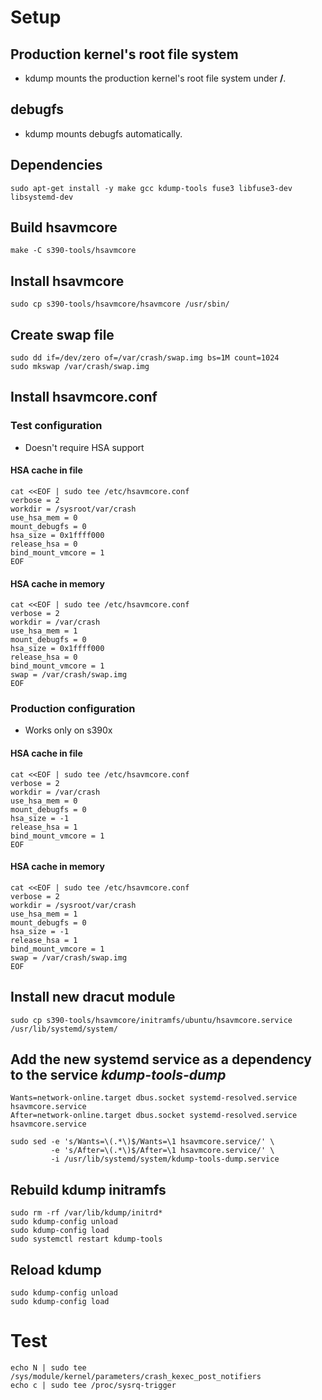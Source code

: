 # Setup

## Production kernel's root file system

- kdump mounts the production kernel's root file system under **/**.

## debugfs

- kdump mounts debugfs automatically.

## Dependencies

```shell
sudo apt-get install -y make gcc kdump-tools fuse3 libfuse3-dev libsystemd-dev
```

## Build hsavmcore

```shell
make -C s390-tools/hsavmcore
```

## Install hsavmcore

```shell
sudo cp s390-tools/hsavmcore/hsavmcore /usr/sbin/
```

## Create swap file

```shell
sudo dd if=/dev/zero of=/var/crash/swap.img bs=1M count=1024
sudo mkswap /var/crash/swap.img
```

## Install hsavmcore.conf

### Test configuration

- Doesn't require HSA support

#### HSA cache in file

```shell
cat <<EOF | sudo tee /etc/hsavmcore.conf
verbose = 2
workdir = /sysroot/var/crash
use_hsa_mem = 0
mount_debugfs = 0
hsa_size = 0x1ffff000
release_hsa = 0
bind_mount_vmcore = 1
EOF
```

#### HSA cache in memory

```shell
cat <<EOF | sudo tee /etc/hsavmcore.conf
verbose = 2
workdir = /var/crash
use_hsa_mem = 1
mount_debugfs = 0
hsa_size = 0x1ffff000
release_hsa = 0
bind_mount_vmcore = 1
swap = /var/crash/swap.img
EOF
```

### Production configuration

- Works only on s390x

#### HSA cache in file

```shell
cat <<EOF | sudo tee /etc/hsavmcore.conf
verbose = 2
workdir = /var/crash
use_hsa_mem = 0
mount_debugfs = 0
hsa_size = -1
release_hsa = 1
bind_mount_vmcore = 1
EOF
```

#### HSA cache in memory

```shell
cat <<EOF | sudo tee /etc/hsavmcore.conf
verbose = 2
workdir = /sysroot/var/crash
use_hsa_mem = 1
mount_debugfs = 0
hsa_size = -1
release_hsa = 1
bind_mount_vmcore = 1
swap = /var/crash/swap.img
EOF
```

## Install new dracut module

```shell
sudo cp s390-tools/hsavmcore/initramfs/ubuntu/hsavmcore.service /usr/lib/systemd/system/
```

## Add the new systemd service as a dependency to the service *kdump-tools-dump*

```shell
Wants=network-online.target dbus.socket systemd-resolved.service hsavmcore.service
After=network-online.target dbus.socket systemd-resolved.service hsavmcore.service

sudo sed -e 's/Wants=\(.*\)$/Wants=\1 hsavmcore.service/' \
         -e 's/After=\(.*\)$/After=\1 hsavmcore.service/' \
         -i /usr/lib/systemd/system/kdump-tools-dump.service
```

## Rebuild kdump initramfs

```shell
sudo rm -rf /var/lib/kdump/initrd*
sudo kdump-config unload
sudo kdump-config load
sudo systemctl restart kdump-tools
```

## Reload kdump

```shell
sudo kdump-config unload
sudo kdump-config load
```

# Test

```shell
echo N | sudo tee /sys/module/kernel/parameters/crash_kexec_post_notifiers
echo c | sudo tee /proc/sysrq-trigger
```
